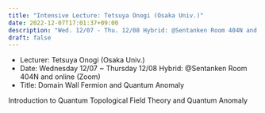 ```yaml
---
title: "Intensive Lecture: Tetsuya Onogi (Osaka Univ.)"
date: 2022-12-07T17:01:37+09:00
description: "Wed. 12/07 - Thu. 12/08 Hybrid: @Sentanken Room 404N and online (Zoom)"
draft: false
---
```


- Lecturer:
Tetsuya Onogi (Osaka Univ.)
- Date:
Wednesday 12/07 ~ Thursday 12/08 Hybrid: @Sentanken Room 404N and online (Zoom)
- Title:
Domain Wall Fermion and Quantum Anomaly

<!--more-->

Introduction to Quantum Topological Field Theory and Quantum Anomaly
